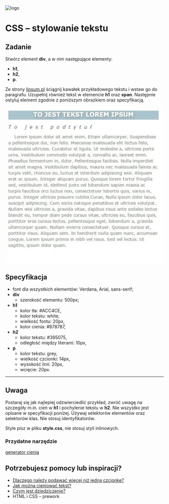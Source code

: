 <img alt="logo" src="http://coderslab.pl/svg/logo-coderslab.svg" width="400">

# CSS &ndash; stylowanie tekstu


## Zadanie

Stwórz element **div**, a w nim następujące elementy:

  * **h1**,
  * **h2**,
  * **p**.

Ze strony [lipsum.pl](http://lipsum.pl/) ściągnij kawałek przykładowego tekstu i wstaw go do paragrafu. Uzupełnij również tekst w elemencie **h1** oraz **span**. Następnie ostyluj element zgodnie z poniższym obrazkiem oraz specyfikacją.

![Przykładowy tekst](images/text1.jpg)

## Specyfikacja
* font dla wszystkich elementów: Verdana, Arial, sans-serif;
* **div**
  * szerokość elementu: 500px;
* **h1**
	* kolor tła: #ACC4CE,
	* kolor tekstu: white,
	* wielkość fontu: 20px,
	* kolor cienia: #878787,
* **h2**
  * kolor tekstu: #395075,
  * odległość między literami: 10px,
* **p**
  * kolor tekstu: grey,
  * wielkość czcionki: 14px,
  *	wysokość linii: 20px,
  *	wcięcie: 20px.

---

## Uwaga
Postaraj się jak najlepiej odzwierciedlić przykład, zwróć uwagę na szczegóły m.in. cień w **h1** i pochylenie tekstu w **h2**. Nie wszystko jest opisane w specyfikacji poniżej.
Używaj selektorów elementów oraz selektorów klas. Nie stosuj identyfikatorów.

Style pisz w pliku **style.css**, nie stosuj styli inlinowych.

### Przydatne narzędzie
[generator cienia](http://www.cssportal.com/css3-text-shadow-generator/)


## Potrzebujesz pomocy lub inspiracji?
* [Dlaczego należy podawać więcej niż jedną czcionkę?](https://developer.mozilla.org/pl/docs/Web/CSS/font-family)
* [Jak można cieniować tekst?](https://css-tricks.com/almanac/properties/t/text-shadow/)
* [Czym jest dziedziczenie?](https://developer.mozilla.org/pl/docs/Web/CSS/Dziedziczenie)
* HTML i CSS &ndash; prework
